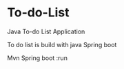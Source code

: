 # To-do-List
Java To-do List Application

To do list is build with java Spring boot 

Mvn Spring boot :run 
